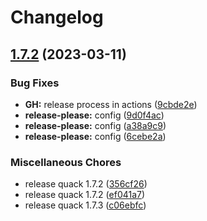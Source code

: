 # Changelog

## [1.7.2](https://github.com/codecat-io/chat/compare/@quack/rpc-v1.7.1...@quack/rpc-v1.7.2) (2023-03-11)


### Bug Fixes

* **GH:** release process in actions ([9cbde2e](https://github.com/codecat-io/chat/commit/9cbde2e010a7213b8175783323b4c65b568f28f4))
* **release-please:** config ([9d0f4ac](https://github.com/codecat-io/chat/commit/9d0f4ac2e48b4479b095d4b2bffe6228ced10adc))
* **release-please:** config ([a38a9c9](https://github.com/codecat-io/chat/commit/a38a9c957ffdc1b949ad25dec22676b5a953a89b))
* **release-please:** config ([6cebe2a](https://github.com/codecat-io/chat/commit/6cebe2abd9bb147edbe891751ff92dabfd9cd4a0))


### Miscellaneous Chores

* release quack 1.7.2 ([356cf26](https://github.com/codecat-io/chat/commit/356cf26afb67fce4122cdd81bc1fe8dc25de65a9))
* release quack 1.7.2 ([ef041a7](https://github.com/codecat-io/chat/commit/ef041a76e5429c43ba1518d35a1b1842ac6fe532))
* release quack 1.7.3 ([c06ebfc](https://github.com/codecat-io/chat/commit/c06ebfceecd749baf6e5dcfa3087eb4eb8ae09fa))
